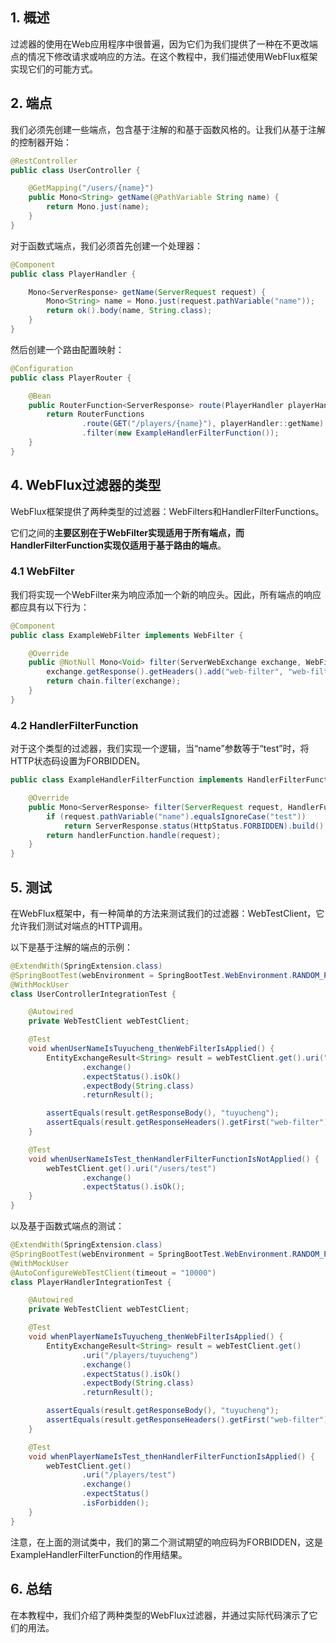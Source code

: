 ## 1. 概述

过滤器的使用在Web应用程序中很普遍，因为它们为我们提供了一种在不更改端点的情况下修改请求或响应的方法。在这个教程中，我们描述使用WebFlux框架实现它们的可能方式。

## 2. 端点

我们必须先创建一些端点，包含基于注解的和基于函数风格的。让我们从基于注解的控制器开始：

```java
@RestController
public class UserController {

    @GetMapping("/users/{name}")
    public Mono<String> getName(@PathVariable String name) {
        return Mono.just(name);
    }
}
```

对于函数式端点，我们必须首先创建一个处理器：

```java
@Component
public class PlayerHandler {

    Mono<ServerResponse> getName(ServerRequest request) {
        Mono<String> name = Mono.just(request.pathVariable("name"));
        return ok().body(name, String.class);
    }
}
```

然后创建一个路由配置映射：

```java
@Configuration
public class PlayerRouter {

    @Bean
    public RouterFunction<ServerResponse> route(PlayerHandler playerHandler) {
        return RouterFunctions
                .route(GET("/players/{name}"), playerHandler::getName)
                .filter(new ExampleHandlerFilterFunction());
    }
}
```

## 4. WebFlux过滤器的类型

WebFlux框架提供了两种类型的过滤器：WebFilters和HandlerFilterFunctions。

它们之间的**主要区别在于WebFilter实现适用于所有端点，而HandlerFilterFunction实现仅适用于基于路由的端点**。

### 4.1 WebFilter

我们将实现一个WebFilter来为响应添加一个新的响应头。因此，所有端点的响应都应具有以下行为：

```java
@Component
public class ExampleWebFilter implements WebFilter {

    @Override
    public @NotNull Mono<Void> filter(ServerWebExchange exchange, WebFilterChain chain) {
        exchange.getResponse().getHeaders().add("web-filter", "web-filter-test");
        return chain.filter(exchange);
    }
}
```

### 4.2 HandlerFilterFunction

对于这个类型的过滤器，我们实现一个逻辑，当“name”参数等于“test”时，将HTTP状态码设置为FORBIDDEN。

```java
public class ExampleHandlerFilterFunction implements HandlerFilterFunction<ServerResponse, ServerResponse> {

    @Override
    public Mono<ServerResponse> filter(ServerRequest request, HandlerFunction<ServerResponse> handlerFunction) {
        if (request.pathVariable("name").equalsIgnoreCase("test"))
            return ServerResponse.status(HttpStatus.FORBIDDEN).build();
        return handlerFunction.handle(request);
    }
}
```

## 5. 测试

在WebFlux框架中，有一种简单的方法来测试我们的过滤器：WebTestClient，它允许我们测试对端点的HTTP调用。

以下是基于注解的端点的示例：

```java
@ExtendWith(SpringExtension.class)
@SpringBootTest(webEnvironment = SpringBootTest.WebEnvironment.RANDOM_PORT)
@WithMockUser
class UserControllerIntegrationTest {

    @Autowired
    private WebTestClient webTestClient;

    @Test
    void whenUserNameIsTuyucheng_thenWebFilterIsApplied() {
        EntityExchangeResult<String> result = webTestClient.get().uri("/users/tuyucheng")
                .exchange()
                .expectStatus().isOk()
                .expectBody(String.class)
                .returnResult();

        assertEquals(result.getResponseBody(), "tuyucheng");
        assertEquals(result.getResponseHeaders().getFirst("web-filter"), "web-filter-test");
    }

    @Test
    void whenUserNameIsTest_thenHandlerFilterFunctionIsNotApplied() {
        webTestClient.get().uri("/users/test")
                .exchange()
                .expectStatus().isOk();
    }
}
```

以及基于函数式端点的测试：

```java
@ExtendWith(SpringExtension.class)
@SpringBootTest(webEnvironment = SpringBootTest.WebEnvironment.RANDOM_PORT)
@WithMockUser
@AutoConfigureWebTestClient(timeout = "10000")
class PlayerHandlerIntegrationTest {

    @Autowired
    private WebTestClient webTestClient;

    @Test
    void whenPlayerNameIsTuyucheng_thenWebFilterIsApplied() {
        EntityExchangeResult<String> result = webTestClient.get()
                .uri("/players/tuyucheng")
                .exchange()
                .expectStatus().isOk()
                .expectBody(String.class)
                .returnResult();

        assertEquals(result.getResponseBody(), "tuyucheng");
        assertEquals(result.getResponseHeaders().getFirst("web-filter"), "web-filter-test");
    }

    @Test
    void whenPlayerNameIsTest_thenHandlerFilterFunctionIsApplied() {
        webTestClient.get()
                .uri("/players/test")
                .exchange()
                .expectStatus()
                .isForbidden();
    }
}
```

注意，在上面的测试类中，我们的第二个测试期望的响应码为FORBIDDEN，这是ExampleHandlerFilterFunction的作用结果。

## 6. 总结

在本教程中，我们介绍了两种类型的WebFlux过滤器，并通过实际代码演示了它们的用法。